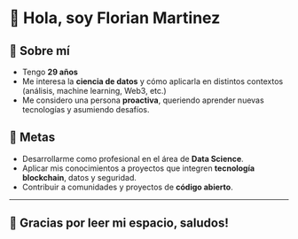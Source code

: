# 🧩 Hola, soy Florian Martinez

## 📘 Sobre mí
- Tengo **29 años**  
- Me interesa la **ciencia de datos** y cómo aplicarla en distintos contextos (análisis, machine learning, Web3, etc.)  
- Me considero una persona **proactiva**, queriendo aprender nuevas tecnologías y asumiendo desafíos.  

## 🎯 Metas
- Desarrollarme como profesional en el área de **Data Science**.  
- Aplicar mis conocimientos a proyectos que integren **tecnología blockchain**, datos y seguridad.  
- Contribuir a comunidades y proyectos de **código abierto**.  

---

## 🙌 Gracias por leer mi espacio, saludos!
